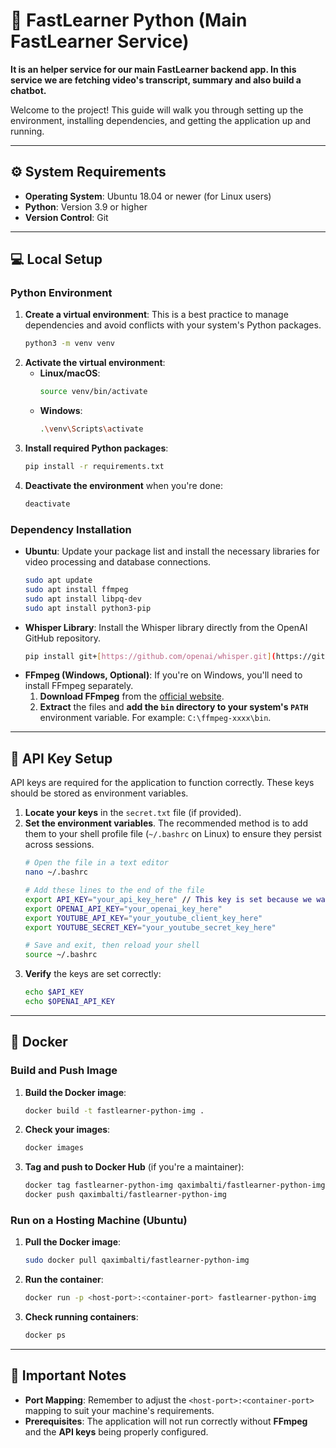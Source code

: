 # 🚀 FastLearner Python (Main FastLearner Service)

**It is an helper service for our main FastLearner backend app. In this service we are fetching video's transcript, summary and also build a chatbot.**

Welcome to the project! This guide will walk you through setting up the environment, installing dependencies, and getting the application up and running.

---

## ⚙️ System Requirements

* **Operating System**: Ubuntu 18.04 or newer (for Linux users)
* **Python**: Version 3.9 or higher
* **Version Control**: Git

---

## 💻 Local Setup

### Python Environment

1.  **Create a virtual environment**: This is a best practice to manage dependencies and avoid conflicts with your system's Python packages.
    ```bash
    python3 -m venv venv
    ```
2.  **Activate the virtual environment**:
    * **Linux/macOS**:
        ```bash
        source venv/bin/activate
        ```
    * **Windows**:
        ```bash
        .\venv\Scripts\activate
        ```
3.  **Install required Python packages**:
    ```bash
    pip install -r requirements.txt
    ```
4.  **Deactivate the environment** when you're done:
    ```bash
    deactivate
    ```

### Dependency Installation

* **Ubuntu**:
  Update your package list and install the necessary libraries for video processing and database connections.
    ```bash
    sudo apt update
    sudo apt install ffmpeg
    sudo apt install libpq-dev
    sudo apt install python3-pip
    ```
* **Whisper Library**: Install the Whisper library directly from the OpenAI GitHub repository.
    ```bash
    pip install git+[https://github.com/openai/whisper.git](https://github.com/openai/whisper.git)
    ```
* **FFmpeg (Windows, Optional)**:
  If you're on Windows, you'll need to install FFmpeg separately.
    1.  **Download FFmpeg** from the [official website](https://ffmpeg.org/download.html).
    2.  **Extract** the files and **add the `bin` directory to your system's `PATH`** environment variable. For example: `C:\ffmpeg-xxxx\bin`.

---

## 🔑 API Key Setup

API keys are required for the application to function correctly. These keys should be stored as environment variables.

1.  **Locate your keys** in the `secret.txt` file (if provided).
2.  **Set the environment variables**. The recommended method is to add them to your shell profile file (`~/.bashrc` on Linux) to ensure they persist across sessions.
    ```bash
    # Open the file in a text editor
    nano ~/.bashrc

    # Add these lines to the end of the file
    export API_KEY="your_api_key_here" // This key is set because we want to get request only the registered fastlearner backend clients so you can set your own
    export OPENAI_API_KEY="your_openai_key_here"
    export YOUTUBE_API_KEY="your_youtube_client_key_here"
    export YOUTUBE_SECRET_KEY="your_youtube_secret_key_here" 

    # Save and exit, then reload your shell
    source ~/.bashrc
    ```
3.  **Verify** the keys are set correctly:
    ```bash
    echo $API_KEY
    echo $OPENAI_API_KEY
    ```

---

## 🐳 Docker

### Build and Push Image

1.  **Build the Docker image**:
    ```bash
    docker build -t fastlearner-python-img .
    ```
2.  **Check your images**:
    ```bash
    docker images
    ```
3.  **Tag and push to Docker Hub** (if you're a maintainer):
    ```bash
    docker tag fastlearner-python-img qaximbalti/fastlearner-python-img
    docker push qaximbalti/fastlearner-python-img
    ```

### Run on a Hosting Machine (Ubuntu)

1.  **Pull the Docker image**:
    ```bash
    sudo docker pull qaximbalti/fastlearner-python-img
    ```
2.  **Run the container**:
    ```bash
    docker run -p <host-port>:<container-port> fastlearner-python-img
    ```
3.  **Check running containers**:
    ```bash
    docker ps
    ```

---

## 📝 Important Notes

* **Port Mapping**: Remember to adjust the `<host-port>:<container-port>` mapping to suit your machine's requirements.
* **Prerequisites**: The application will not run correctly without **FFmpeg** and the **API keys** being properly configured.